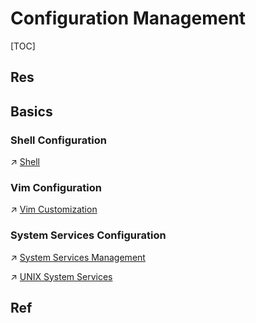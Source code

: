 # Configuration Management

[TOC]



## Res


## Basics
### Shell Configuration
↗ [Shell](../../../🐚%20Shell/Shell.md)


### Vim Configuration
↗ [Vim Customization](../../../../👩‍💻%20Programming%20Methodology%20and%20Languages/🛠️%20Programming%20Tools%20Chain/Text%20Editors/Vim/Vim%20Customization/Vim%20Customization.md)


### System Services Configuration
↗ [System Services Management](../🍌%20Process%20Management/System%20Services%20Management/System%20Services%20Management.md)

↗ [UNIX System Services](../../../UNIX%20Family/💂‍♂️%20UNIX%20System%20Services/UNIX%20System%20Services.md)



## Ref

